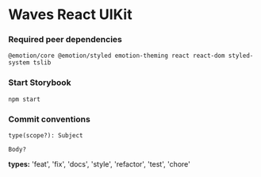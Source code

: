 # Waves React UIKit

### Required peer dependencies

```
@emotion/core @emotion/styled emotion-theming react react-dom styled-system tslib
```


### Start Storybook

```
npm start
```


### Commit conventions

```
type(scope?): Subject

Body?
```

**types:** 'feat', 'fix', 'docs', 'style', 'refactor', 'test', 'chore'
